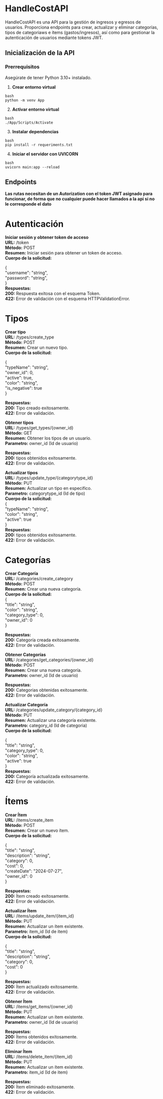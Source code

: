 # HandleCostAPI

HandleCostAPI es una API para la gestión de ingresos y egresos de usuarios. Proporciona endpoints para crear, actualizar y eliminar categorías, tipos de categoriaws e ítems (gastos/ingresos), así como para gestionar la autenticación de usuarios mediante tokens JWT.

## Inicialización de la API

### Prerrequisitos

Asegúrate de tener Python 3.10+ instalado.

1. **Crear entorno virtual**
```
bash
python -m venv App
```

2. **Activar entorno virtual**
```
bash
./App/Scripts/Activate
```

3. **Instalar dependencias**
```
bash
pip install -r requeriments.txt
```

4. **Iniciar el servidor con UVICORN**
```
bash
uvicorn main:app --reload
```

## Endpoints

**Las rutas necesitan de un Autorization con el token JWT asignado para funcionar, de forma que no cualquier puede hacer llamados a la api si no le corresponde el dato**

# Autenticación
**Iniciar sesión y obtener token de acceso**  
**URL:** /token  
**Método:** POST  
**Resumen:** Iniciar sesión para obtener un token de acceso.  
**Cuerpo de la solicitud:**  

{  
  "username": "string",  
  "password": "string",  
}  
**Respuestas:**  
**200:** Respuesta exitosa con el esquema Token.  
**422:** Error de validación con el esquema HTTPValidationError.  

# Tipos
**Crear tipo**  
**URL:** /types/create_type  
**Método:** POST  
**Resumen:** Crear un nuevo tipo.  
**Cuerpo de la solicitud:**  

{  
  "typeName": "string",  
  "owner_id": 0,  
  "active": true,  
  "color": "string",  
  "is_negative": true  
}  

**Respuestas:**  
**200:** Tipo creado exitosamente.  
**422:** Error de validación.  

**Obtener tipos**  
**URL:** /types/get_types/{owner_id}  
**Método:** GET  
**Resumen:** Obtener los tipos de un usuario.  
**Parametro:** owner_id (Id de usuario)  

**Respuestas:**  
**200:** tipos obtenidos exitosamente.  
**422:** Error de validación.  

**Actualizar tipos**  
**URL:** /types/update_type/{categorytype_id}  
**Método:** PUT  
**Resumen:** Actualizar un tipo en especifico.  
**Parametro:** categorytype_id (Id de tipo)  
**Cuerpo de la solicitud:**  
{  
  "typeName": "string",  
  "color": "string",  
  "active": true  
}  
**Respuestas:**  
**200:** tipos obtenidos exitosamente.  
**422:** Error de validación.  


# Categorías
**Crear Categoría**  
**URL:** /categories/create_category  
**Método:** POST  
**Resumen:** Crear una nueva categoría.  
**Cuerpo de la solicitud:**  
{  
  "title": "string",  
  "color": "string",  
  "category_type": 0,  
  "owner_id": 0  
}  

**Respuestas:**  
**200:** Categoría creada exitosamente.  
**422:** Error de validación.  
  
**Obtener Categorías**  
**URL:** /categories/get_categories/{owner_id}  
**Método:** POST  
**Resumen:** Crear una nueva categoría.  
**Parametro:** owner_id (Id de usuario)  

**Respuestas:**  
**200:** Categorias obtenidas exitosamente.  
**422:** Error de validación.  


**Actualizar Categoría**  
**URL:** /categories/update_category/{category_id}  
**Método:** PUT  
**Resumen:** Actualizar una categoría existente.  
**Parametro:** category_id (Id de categoria)  
**Cuerpo de la solicitud:**  

{  
  "title": "string",  
  "category_type": 0,  
  "color": "string",  
  "active": true  
}  
**Respuestas:**  
**200:** Categoría actualizada exitosamente.  
**422:** Error de validación.  




# Ítems
**Crear Ítem**  
**URL:** /items/create_item  
**Método:** POST  
**Resumen:** Crear un nuevo ítem.  
**Cuerpo de la solicitud:**  

{  
  "title": "string",  
  "description": "string",  
  "category": 0,  
  "cost": 0,  
  "createDate": "2024-07-27",  
  "owner_id": 0  
}  

**Respuestas:**  
**200:** Ítem creado exitosamente.  
**422:** Error de validación.  

**Actualizar Ítem**  
**URL:** /items/update_item/{item_id}  
**Método:** PUT  
**Resumen:** Actualizar un ítem existente.  
**Parametro:** item_id (Id de item)  
**Cuerpo de la solicitud:**  

{  
  "title": "string",  
  "description": "string",  
  "category": 0,  
  "cost": 0  
}  

**Respuestas:**  
**200:** Ítem actualizado exitosamente.  
**422:** Error de validación.  

**Obtener Ítem**  
**URL:** /items/get_items/{owner_id}  
**Método:** PUT  
**Resumen:** Actualizar un ítem existente.  
**Parametro:** owner_id (Id de usuario)  

**Respuestas:**  
**200:** Ítems obtenidos exitosamente.  
**422:** Error de validación.  

**Eliminar Ítem**  
**URL:** /items/delete_item/{item_id}  
**Método:** PUT  
**Resumen:** Actualizar un ítem existente.  
**Parametro:** item_id (Id de item)  

**Respuestas:**  
**200:** Ítem eliminado exitosamente.  
**422:** Error de validación.  

